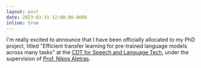 ```yaml
---
layout: post
date: 2023-03-31 12:00:00-0000
inline: true
---
```


I'm really excited to announce that I have been officially allocated to my PhD project, titled "Efficient transfer learning for pre-trained language models across many tasks" at the [CDT for Speech and Language Tech.](https://slt-cdt.sheffield.ac.uk/home) under the supervision of [Prof. Nikos Aletras](https://nikosaletras.com/).